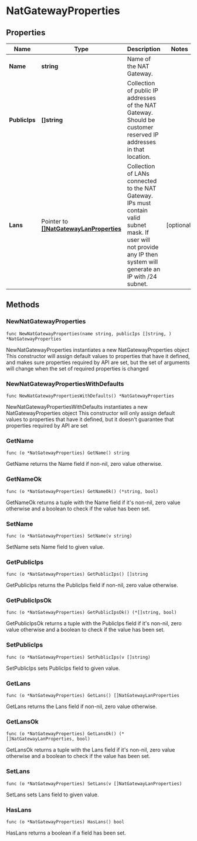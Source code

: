 # NatGatewayProperties

## Properties

|Name | Type | Description | Notes|
|------------ | ------------- | ------------- | -------------|
|**Name** | **string** | Name of the NAT Gateway. | |
|**PublicIps** | **[]string** | Collection of public IP addresses of the NAT Gateway. Should be customer reserved IP addresses in that location. | |
|**Lans** | Pointer to [**[]NatGatewayLanProperties**](NatGatewayLanProperties.md) | Collection of LANs connected to the NAT Gateway. IPs must contain valid subnet mask. If user will not provide any IP then system will generate an IP with /24 subnet. | [optional] |

## Methods

### NewNatGatewayProperties

`func NewNatGatewayProperties(name string, publicIps []string, ) *NatGatewayProperties`

NewNatGatewayProperties instantiates a new NatGatewayProperties object
This constructor will assign default values to properties that have it defined,
and makes sure properties required by API are set, but the set of arguments
will change when the set of required properties is changed

### NewNatGatewayPropertiesWithDefaults

`func NewNatGatewayPropertiesWithDefaults() *NatGatewayProperties`

NewNatGatewayPropertiesWithDefaults instantiates a new NatGatewayProperties object
This constructor will only assign default values to properties that have it defined,
but it doesn't guarantee that properties required by API are set

### GetName

`func (o *NatGatewayProperties) GetName() string`

GetName returns the Name field if non-nil, zero value otherwise.

### GetNameOk

`func (o *NatGatewayProperties) GetNameOk() (*string, bool)`

GetNameOk returns a tuple with the Name field if it's non-nil, zero value otherwise
and a boolean to check if the value has been set.

### SetName

`func (o *NatGatewayProperties) SetName(v string)`

SetName sets Name field to given value.


### GetPublicIps

`func (o *NatGatewayProperties) GetPublicIps() []string`

GetPublicIps returns the PublicIps field if non-nil, zero value otherwise.

### GetPublicIpsOk

`func (o *NatGatewayProperties) GetPublicIpsOk() (*[]string, bool)`

GetPublicIpsOk returns a tuple with the PublicIps field if it's non-nil, zero value otherwise
and a boolean to check if the value has been set.

### SetPublicIps

`func (o *NatGatewayProperties) SetPublicIps(v []string)`

SetPublicIps sets PublicIps field to given value.


### GetLans

`func (o *NatGatewayProperties) GetLans() []NatGatewayLanProperties`

GetLans returns the Lans field if non-nil, zero value otherwise.

### GetLansOk

`func (o *NatGatewayProperties) GetLansOk() (*[]NatGatewayLanProperties, bool)`

GetLansOk returns a tuple with the Lans field if it's non-nil, zero value otherwise
and a boolean to check if the value has been set.

### SetLans

`func (o *NatGatewayProperties) SetLans(v []NatGatewayLanProperties)`

SetLans sets Lans field to given value.

### HasLans

`func (o *NatGatewayProperties) HasLans() bool`

HasLans returns a boolean if a field has been set.



